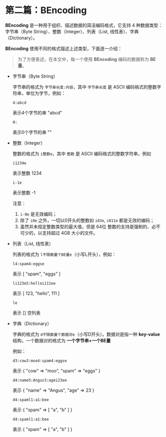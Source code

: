# 第二篇：BEncoding

**BEncoding** 是一种用于组织、描述数据的简洁编码格式，它支持 4 种数据类型：字节串（Byte String）、整数（Integer）、列表（List, 线性表）、字典（Dictionary）。

**BEncoding** 使用不同的格式描述上述类型，下面逐一介绍：

> 为了方便表述，在本文中，每一个使用 **BEncoding** 编码的数据称为 **BE量**。

-   字节串（Byte String）

    字节串的格式为 `字节串长度:内容`，其中 `字节串长度` 是 ASCII 编码格式的整数字符串，单位为字节，例如：

    ```
    4:abcd
    ```

    表示4个字节的串 "abcd"

    ```
    0:
    ```

    表示0个字节的串 ""

-   整数（Integer）

    整数的格式为 `i整数e`，其中 `整数` 是 ASCII 编码格式的整数字符串，例如

    ```
    i1234e
    ```

    表示整数 1234

    ```
    i-1e
    ```

    表示整数 -1

    注意：

    1. `i-0e` 是无效编码；
    2. 除了 `i0e` 之外，一切以0开头的整数如 `i03e`, `i011e` 都是无效的编码；
    3. 虽然并未规定整数类型的最大值，但是 64位 整数的支持是强制的、必不可少的，以支持超过 4GB 大小的文件。

-   列表（List, 线性表）

    列表的格式为 `l不限数量个BE量e`（小写L开头），例如：

    ```
    l4:spam4:eggse
    ```

    表示 [ "spam", "eggs" ]

    ```
    li123e5:helloi111ee
    ```

    表示 [ 123, "hello", 111 ]

    ```
    le
    ```

    表示 [] 空列表

-   字典（Dictionary）

    字典的格式为 `d不限数量个数据对e`（小写D开头）。数据对是指一种 **key-value** 结构，一个数据对的格式为 **一个字节串+一个BE量**
    
    例如：

    ```
    d3:cow3:moo4:spam4:eggse
    ```

    表示 { "cow" => "moo", "spam" => "eggs" }

    ```
    d4:name5:Angus3:agei23ee
    ```

    表示 { "name" => "Angus", "age" => 23 }

    ```
    d4:spaml1:a1:bee
    ```

    表示 { "spam" => [ "a", "b" ] }

    ```
    d4:spaml1:a1:bee
    ```

    表示 { "spam" => [ "a", "b" ] }












